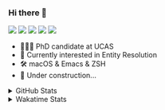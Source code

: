 ### Hi there 👋

[![](https://img.shields.io/badge/-Email-325180?logo=maildotru&logoColor=white&style=flat-square)](mailto://wang@tianshu.me)
[![](https://img.shields.io/badge/-GitHub-black?logo=GitHub&style=flat-square)](https://github.com/tshu-w)
[![](https://img.shields.io/badge/-Telegram-26a5e4?labelColor=fafafa&logo=telegram&style=flat-square)](https://t.me/tshu_w) 
[![](https://img.shields.io/badge/-Twitter-1da1f2?logo=Twitter&logoColor=white&style=flat-square)](https://twitter.com/tshu_w)
[![](https://komarev.com/ghpvc/?username=tshu-w&color=blueviolet&style=flat-square)]()



- 🧑🏻‍🎓 PhD candidate at UCAS
- 🔭 Currently interested in Entity Resolution
- 🛠 macOS & Emacs & ZSH
- 🚧 Under construction...

<details>

<summary>GitHub Stats</summary>

![Tianshu's GitHub stats](https://github-readme-stats.vercel.app/api?username=tshu-w&show_icons=true&theme=buefy&count_private=true)
  
</details>


<details>
  <summary>Wakatime Stats</summary>

  Currently, files accessed by tramp cannot be tracked by wakatime, see https://github.com/wakatime/wakatime-mode/issues/27
  <br>
  
<!--START_SECTION:waka-->
**I'm an Early 🐤** 

```text
🌞 Morning    84 commits     █████░░░░░░░░░░░░░░░░░░░░   20.34% 
🌆 Daytime    165 commits    ██████████░░░░░░░░░░░░░░░   39.95% 
🌃 Evening    153 commits    █████████░░░░░░░░░░░░░░░░   37.05% 
🌙 Night      11 commits     ░░░░░░░░░░░░░░░░░░░░░░░░░   2.66%

```
📅 **I'm Most Productive on Saturday** 

```text
Monday       99 commits     ██████░░░░░░░░░░░░░░░░░░░   23.97% 
Tuesday      48 commits     ███░░░░░░░░░░░░░░░░░░░░░░   11.62% 
Wednesday    50 commits     ███░░░░░░░░░░░░░░░░░░░░░░   12.11% 
Thursday     47 commits     ██░░░░░░░░░░░░░░░░░░░░░░░   11.38% 
Friday       35 commits     ██░░░░░░░░░░░░░░░░░░░░░░░   8.47% 
Saturday     101 commits    ██████░░░░░░░░░░░░░░░░░░░   24.46% 
Sunday       33 commits     ██░░░░░░░░░░░░░░░░░░░░░░░   7.99%

```


📊 **This Week I Spent My Time On** 

```text
💬 Programming Languages: 
sh                       16 hrs 44 mins      █████████████████░░░░░░░░   70.14% 
Org                      3 hrs 4 mins        ███░░░░░░░░░░░░░░░░░░░░░░   12.9% 
Emacs Lisp               3 hrs               ███░░░░░░░░░░░░░░░░░░░░░░   12.62% 
Bash                     49 mins             ░░░░░░░░░░░░░░░░░░░░░░░░░   3.49% 
JSON                     10 mins             ░░░░░░░░░░░░░░░░░░░░░░░░░   0.72%

🔥 Editors: 
Zsh                      16 hrs 44 mins      █████████████████░░░░░░░░   70.14% 
Emacs                    7 hrs 7 mins        ███████░░░░░░░░░░░░░░░░░░   29.86%

🐱‍💻 Projects: 
entity_resolution        7 hrs 40 mins       ████████░░░░░░░░░░░░░░░░░   32.16% 
Terminal                 5 hrs 40 mins       ██████░░░░░░░░░░░░░░░░░░░   23.76% 
emacs                    3 hrs 15 mins       ███░░░░░░░░░░░░░░░░░░░░░░   13.68% 
Unknown Project          3 hrs 6 mins        ███░░░░░░░░░░░░░░░░░░░░░░   13.03% 
multimodalER             2 hrs 45 mins       ███░░░░░░░░░░░░░░░░░░░░░░   11.59%

💻 Operating System: 
Mac                      12 hrs 14 mins      ████████████░░░░░░░░░░░░░   51.29% 
Linux                    11 hrs 37 mins      ████████████░░░░░░░░░░░░░   48.71%

```

**I Mostly Code in Python** 

```text
Python                   5 repos             ███████░░░░░░░░░░░░░░░░░░   27.78% 
JavaScript               3 repos             ████░░░░░░░░░░░░░░░░░░░░░   16.67% 
HTML                     2 repos             ██░░░░░░░░░░░░░░░░░░░░░░░   11.11% 
Emacs Lisp               2 repos             ██░░░░░░░░░░░░░░░░░░░░░░░   11.11% 
TeX                      2 repos             ██░░░░░░░░░░░░░░░░░░░░░░░   11.11%

```



 Last Updated on 21/06/2021
<!--END_SECTION:waka-->
</details>
